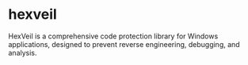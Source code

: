 # hexveil
HexVeil is a comprehensive code protection library for Windows applications, designed to prevent reverse engineering, debugging, and analysis.
